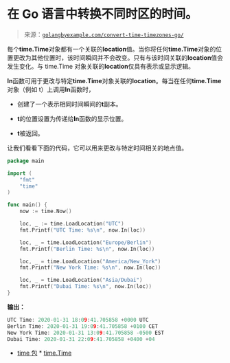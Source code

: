 <!--yml

分类：未分类

日期：2024-10-13 06:08:18

-->

# 在 Go 语言中转换不同时区的时间。

> 来源：[`golangbyexample.com/convert-time-timezones-go/`](https://golangbyexample.com/convert-time-timezones-go/)

每个**time.Time**对象都有一个关联的**location**值。当你将任何**time.Time**对象的位置更改为其他位置时，该时间瞬间并不会改变。只有与该时间关联的**location**值会发生变化。与 time.Time 对象关联的**location**仅具有表示或显示逻辑。

**In**函数可用于更改与特定**time.Time**对象关联的**location**。每当在任何**time.Time**对象（例如 t）上调用**In**函数时，

+   创建了一个表示相同时间瞬间的**t**副本。

+   **t**的位置设置为传递给**In**函数的显示位置。

+   **t**被返回。

让我们看看下面的代码，它可以用来更改与特定时间相关的地点值。

```go
package main

import (
    "fmt"
    "time"
)

func main() {
    now := time.Now()

    loc, _ := time.LoadLocation("UTC")
    fmt.Printf("UTC Time: %s\n", now.In(loc))

    loc, _ = time.LoadLocation("Europe/Berlin")
    fmt.Printf("Berlin Time: %s\n", now.In(loc))

    loc, _ = time.LoadLocation("America/New_York")
    fmt.Printf("New York Time: %s\n", now.In(loc))

    loc, _ = time.LoadLocation("Asia/Dubai")
    fmt.Printf("Dubai Time: %s\n", now.In(loc))
}
```

**输出：**

```go
UTC Time: 2020-01-31 18:09:41.705858 +0000 UTC
Berlin Time: 2020-01-31 19:09:41.705858 +0100 CET
New York Time: 2020-01-31 13:09:41.705858 -0500 EST
Dubai Time: 2020-01-31 22:09:41.705858 +0400 +04
```

+   [time 包](https://golangbyexample.com/tag/time-package/) * [time.Time](https://golangbyexample.com/tag/time-time/)
